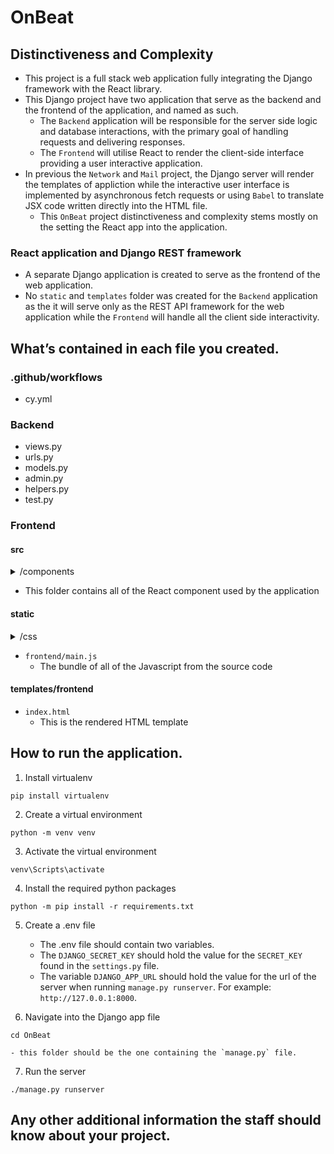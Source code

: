 # OnBeat

## Distinctiveness and Complexity
- This project is a full stack web application fully integrating the Django framework with the React library.
- This Django project have two application that serve as the backend and the frontend of the application, and named as such.
    - The `Backend` application will be responsible for the server side logic and database interactions, with the primary goal of handling requests and delivering responses.
    - The `Frontend` will utilise React to render the client-side interface providing a user interactive application.
- In previous the `Network` and `Mail` project, the Django server will render the templates of appliction while the interactive user interface is implemented by asynchronous fetch requests or using `Babel` to translate JSX code written directly into the HTML file.
    - This `OnBeat` project distinctiveness and complexity stems mostly on the setting the React app into the application.
### React application and Django REST framework
- A separate Django application is created to serve as the frontend of the web application. 
- No `static` and `templates` folder was created for the `Backend` application as the it will serve only as the REST API framework for the web application while the `Frontend` will handle all the client side interactivity.



## What’s contained in each file you created.

### .github/workflows
- cy.yml


### Backend
- views.py
- urls.py
- models.py
- admin.py
- helpers.py
- test.py

### Frontend
#### src
<details>
<summary>/components</summary>
</details>

- This folder contains all of the React component used by the application

#### static
<details>
<summary>/css</summary>

- `index.css`
    - The css file, compiled with Sass from `index.scss`
- `index.scss`
    - Using `--watch index.scss : index.css`, this file was automatically compiled when writing the styles for the application.

</details>

- `frontend/main.js`
    - The bundle of all of the Javascript from the source code
#### templates/frontend
- `index.html`
    - This is the rendered HTML template

## How to run the application.
1. Install virtualenv

```
pip install virtualenv
```

2. Create a virtual environment

```
python -m venv venv
```

3. Activate the virtual environment

```
venv\Scripts\activate
```

4. Install the required python packages 

```
python -m pip install -r requirements.txt
```

5. Create a .env file
    - The .env file should contain two variables. 
    - The `DJANGO_SECRET_KEY` should hold the value for the `SECRET_KEY` found in the `settings.py` file.
    - The variable `DJANGO_APP_URL` should hold the value for the url of the server when running `manage.py runserver`. For example: `http://127.0.0.1:8000`.

6. Navigate into the Django app file
```
cd OnBeat
```
    - this folder should be the one containing the `manage.py` file.

7. Run the server
```
./manage.py runserver
```

## Any other additional information the staff should know about your project.